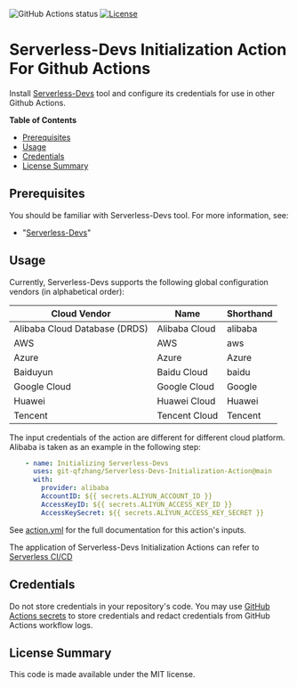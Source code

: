 ![GitHub Actions status](https://github.com/Serverless-Devs/serverless-devs-initialization-action/workflows/Check/badge.svg)
[![License](https://img.shields.io/github/license/Serverless-Devs/serverless-devs-initialization-action.svg)](https://github.com/Serverless-Devs/serverless-devs-initialization-action/blob/master/LICENSE)

# Serverless-Devs Initialization Action For Github Actions

Install [Serverless-Devs](https://github.com/Serverless-Devs/Serverless-Devs) tool and configure its credentials for use in other Github Actions.

**Table of Contents**

<!-- toc -->

- [Prerequisites](#prerequisites)
- [Usage](#usage)
- [Credentials](#credentials)
- [License Summary](#license-summary)

<!-- tocstop -->

## Prerequisites

You should be familiar with Serverless-Devs tool. For more information, see:

* "[Serverless-Devs](https://github.com/Serverless-Devs/Serverless-Devs)"

## Usage

Currently, Serverless-Devs supports the following global configuration vendors (in alphabetical order):

| Cloud Vendor | Name | Shorthand |
| ---- | ---- | ---- |
| Alibaba Cloud Database (DRDS) | Alibaba Cloud | alibaba |
| AWS | AWS | aws |
| Azure | Azure | Azure |
| Baiduyun | Baidu Cloud | baidu |
| Google Cloud | Google Cloud | Google |
| Huawei | Huawei Cloud | Huawei |
| Tencent | Tencent Cloud | Tencent |

The input credentials of the action are different for different cloud platform. Alibaba is taken as an example in the following step:

```yaml
    - name: Initializing Serverless-Devs
      uses: git-qfzhang/Serverless-Devs-Initialization-Action@main
      with:
        provider: alibaba
        AccountID: ${{ secrets.ALIYUN_ACCOUNT_ID }}
        AccessKeyID: ${{ secrets.ALIYUN_ACCESS_KEY_ID }}
        AccessKeySecret: ${{ secrets.ALIYUN_ACCESS_KEY_SECRET }}
```

See [action.yml](action.yml) for the full documentation for this action's inputs.

The application of Serverless-Devs Initialization Actions can refer to [Serverless CI/CD](https://github.com/git-qfzhang/Serverless-CI-CD/tree/dev/src)

## Credentials

Do not store credentials in your repository's code. You may use [GitHub Actions secrets](https://help.github.com/en/actions/automating-your-workflow-with-github-actions/creating-and-using-encrypted-secrets) to store credentials and redact credentials from GitHub Actions workflow logs.

## License Summary

This code is made available under the MIT license.